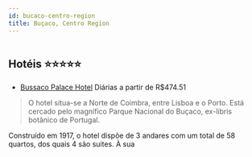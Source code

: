 ```yaml
---
id: bucaco-centro-region
title: Buçaco, Centro Region
---
```


<center><img src="http://photos.hotelbeds.com/giata/00/004626/004626a_hb_a_002.jpg" alt="" /></center>


## Hotéis ⭐️⭐️⭐️⭐️⭐️

-    [Bussaco Palace Hotel](https://www.hurb.com/aud/https://www.hurb.com/hoteis/bucaco/bussaco-palace-hotel-JNP-JP733562?cmp=18055) Diárias a partir de R$474.51
   > O hotel situa-se a Norte de Coimbra, entre Lisboa e o Porto. Está cercado pelo magnífico Parque Nacional do Buçaco, ex-libris botânico de Portugal.

Construído em 1917, o hotel dispõe de 3 andares com um total de 58 quartos, dos quais 4 são suites. À sua 
